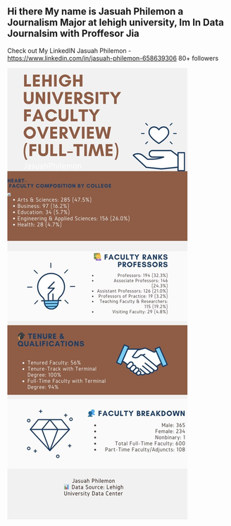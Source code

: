## Hi there My name is Jasuah Philemon a Journalism Major at lehigh university, Im In Data Journalsim with Proffesor Jia 
Check out My LinkedIN Jasuah Philemon - https://www.linkedin.com/in/jasuah-philemon-658639306
80+ followers

![Infographic](https://github.com/Jasuah/Jasuah.github.io/blob/main/Blue%20Entrepreneur%20Personalities%20Business%20Infographic.jpg?raw=true)
<!--
**Jasuah/Jasuah** is a ✨ _special_ ✨ repository because its `README.md` (this file) appears on your GitHub profile.

Here are some ideas to get you started:

- 🔭 I’m currently working on ...
- 🌱 I’m currently learning ...
- 👯 I’m looking to collaborate on ...
- 🤔 I’m looking for help with ...
- 💬 Ask me about ...
- 📫 How to reach me: ...
- 😄 Pronouns: ...
- ⚡ Fun fact: ...
-->

